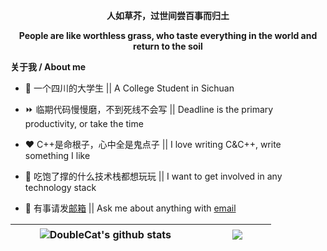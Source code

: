 <p align="center"><b>人如草芥，过世间尝百事而归土</b></p>

<p align="center"><b>People are like worthless grass, who taste everything in the world and return to the soil</b></p>

**关于我 / About me**

- 🏫 一个四川的大学生  ||  A College Student in Sichuan

- ⏩ 临期代码慢慢磨，不到死线不会写  ||  Deadline is the primary productivity, or take the time

- ❤️ C++是命根子，心中全是鬼点子  ||  I love writing C&C++, write something I like

- 🍭 吃饱了撑的什么技术栈都想玩玩  ||  I want to get involved in any technology stack

- 💬 有事请发[邮箱](mailto:zerozedwm@gmail.com)  ||  Ask me about anything with [email](mailto:zerozedwm@gmail.com)

|&nbsp;&nbsp;&nbsp;&nbsp;&nbsp;&nbsp;&nbsp;&nbsp; <img align="center" src="https://github-readme-stats.vercel.app/api?username=DoubleBobCat&show_icons=true&include_all_commits=true&theme=buefy&hide_border=true" alt="DoubleCat's github stats" /> &nbsp;&nbsp;&nbsp;&nbsp;&nbsp;&nbsp;&nbsp;&nbsp;&nbsp; | &nbsp;&nbsp;&nbsp;&nbsp;&nbsp;&nbsp;&nbsp;&nbsp; <img align="center" src="https://github-readme-stats.vercel.app/api/top-langs/?username=DoubleBobCat&layout=compact&theme=buefy&hide_border=true" /> &nbsp;&nbsp;&nbsp;&nbsp;&nbsp;&nbsp;&nbsp;&nbsp;|
| -- | -- |
